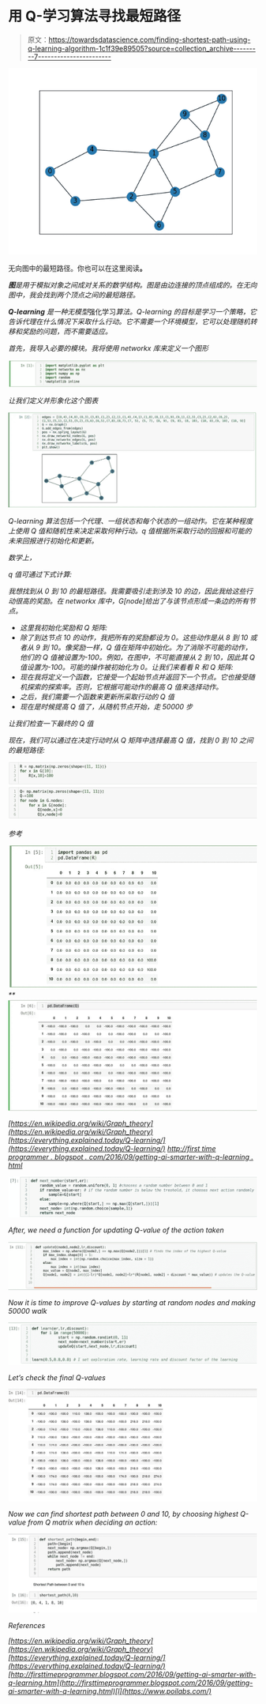 # 用 Q-学习算法寻找最短路径

> 原文：<https://towardsdatascience.com/finding-shortest-path-using-q-learning-algorithm-1c1f39e89505?source=collection_archive---------7----------------------->

![](img/6dae7ba8e46a86ea654e7986d917c703.png)

无向图中的最短路径。你也可以在这里阅读[](https://medium.com/p/finding-shortest-path-using-q-learning-algorithm-1c1f39e89505?source=email-8ba179e84084--writer.postDistributed&sk=bae9863c16d3c4ff585abe35cd173cc6)**。**

***图**是用于模拟对象之间成对关系的数学结构。图是由边连接的顶点组成的。在无向图中，我会找到两个顶点之间的最短路径。*

***Q-learning** 是一种无模型*强化学习*算法。Q-learning 的目标是学习一个策略，它告诉代理在什么情况下采取什么行动。它不需要一个环境模型，它可以处理随机转移和奖励的问题，而不需要适应。*

*首先，我导入必要的模块。我将使用 *networkx* 库来定义一个图形*

*![](img/c5fb1c1cdd598af1e49ae4608858ad84.png)*

*让我们定义并形象化这个图表*

*![](img/0ca625b2dd962871606b312edae64c97.png)*

*Q-learning 算法包括一个代理、一组状态和每个状态的一组动作。它在某种程度上使用 Q 值和随机性来决定采取何种行动。q 值根据所采取行动的回报和可能的未来回报进行初始化和更新。*

*数学上，*

*q 值可通过下式计算:*

*我想找到从 0 到 10 的最短路径。我需要吸引走到涉及 10 的边，因此我给这些行动很高的奖励。在 networkx 库中，G[node]给出了与该节点形成一条边的所有节点。*

*   *这里我初始化奖励和 Q 矩阵:*
*   *除了到达节点 10 的动作，我把所有的奖励都设为 0。这些动作是从 8 到 10 或者从 9 到 10。像奖励一样，Q 值在矩阵中初始化。为了消除不可能的动作，他们的 Q 值被设置为-100。例如，在图中，不可能直接从 2 到 10，因此其 Q 值设置为-100。可能的操作被初始化为 0。让我们来看看 R 和 Q 矩阵:*
*   *现在我将定义一个函数，它接受一个起始节点并返回下一个节点。它也接受随机探索的探索率。否则，它根据可能动作的最高 Q 值来选择动作。*
*   *之后，我们需要一个函数来更新所采取行动的 Q 值*
*   *现在是时候提高 Q 值了，从随机节点开始，走 50000 步*

*让我们检查一下最终的 Q 值*

*现在，我们可以通过在决定行动时从 Q 矩阵中选择最高 Q 值，找到 0 到 10 之间的最短路径:*

*![](img/d6f04ab5a6b03c80d41fb4d1f1e2318d.png)*

*参考*

*![](img/ef1adfefa3aac2fd5c15d419be2a95be.png)**![](img/a9fa55337c88c419c4bed8ca26c53c4b.png)*

*[https://en.wikipedia.org/wiki/Graph_theory](https://en.wikipedia.org/wiki/Graph_theory)
[https://everything.explained.today/Q-learning/](https://everything.explained.today/Q-learning/)
[http://first time programmer . blogspot . com/2016/09/getting-ai-smarter-with-q-learning . htm](http://firsttimeprogrammer.blogspot.com/2016/09/getting-ai-smarter-with-q-learning.html)[l](https://www.poilabs.com/)*

*![](img/b781f8737e8918ef1b57567bb67124a5.png)*

*After, we need a function for updating Q-value of the action taken*

*![](img/0053288b6ac90769b81d8db74e294e96.png)*

*Now it is time to improve Q-values by starting at random nodes and making 50000 walk*

*![](img/12f30fe6159365326e64b7ec9526e25a.png)*

*Let’s check the final Q-values*

*![](img/ec8a2717a58e850f1b6ad7196da49115.png)*

*Now we can find shortest path between 0 and 10, by choosing highest Q-value from Q matrix when deciding an action:*

*![](img/d9f6d2365c919557c5495bebd6cf7d09.png)*

*References*

*[https://en.wikipedia.org/wiki/Graph_theory](https://en.wikipedia.org/wiki/Graph_theory)
[https://everything.explained.today/Q-learning/](https://everything.explained.today/Q-learning/)
[http://firsttimeprogrammer.blogspot.com/2016/09/getting-ai-smarter-with-q-learning.htm](http://firsttimeprogrammer.blogspot.com/2016/09/getting-ai-smarter-with-q-learning.html)[l](https://www.poilabs.com/)*